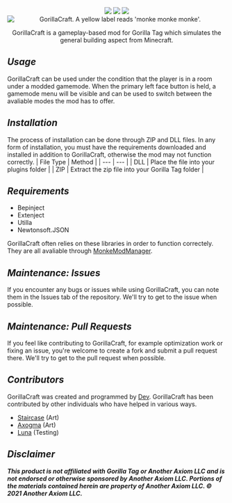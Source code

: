<div align="center">
 <a href="https://github.com/developer9998/GorillaCraft/blob/main/LICENSE/">   
 <img src="https://img.shields.io/github/license/developer9998/GorillaCraft?label=License&style=flat-square"</img></a>
 <a href="https://github.com/developer9998/GorillaCraft/releases/latest">
 <img src="https://img.shields.io/github/downloads/developer9998/GorillaCraft/total?label=Downloads&style=flat-square"<img></a>
 <a href="https://discord.gg/dev9998">
 <img src="https://img.shields.io/discord/989239017511989258?label=Discord&style=flat-square"</img></a>
</div>
<div align="center">
  <img src="https://github.com/developer9998/GorillaCraft/blob/main/Marketing/Banner_Revision1.png?raw=true" title = "GorillaCraft. A yellow label reads 'monke monke monke'." alt = "GorillaCraft. A yellow label reads 'monke monke monke'." style="display: block;  margin-left: auto; margin-right: auto; width=50%;">

 GorillaCraft is a gameplay-based mod for Gorilla Tag which simulates the general building aspect from Minecraft.<br>
</div>

## <i>Usage</i>
GorillaCraft can be used under the condition that the player is in a room under a modded gamemode. When the primary left face button is held, a gamemode menu will be visible and can be used to switch between the avaliable modes the mod has to offer.

## <i>Installation</i>
The process of installation can be done through ZIP and DLL files. In any form of installation, you must have the requirements downloaded and installed in addition to GorillaCraft, otherwise the mod may not function correctly.
| File Type | Method |
| --- | --- |
| DLL | Place the file into your plugins folder |
| ZIP | Extract the zip file into your Gorilla Tag folder |

## <i>Requirements</i>
- Bepinject
- Extenject
- Utilla
- Newtonsoft.JSON

GorillaCraft often relies on these libraries in order to function correctely. They are all avaliable through [MonkeModManager](https://github.com/BzzzThe18th/MonkeModManager/releases/latest).

## <i>Maintenance: Issues</i>
If you encounter any bugs or issues while using GorillaCraft, you can note them in the Issues tab of the repository. We'll try to get to the issue when possible.

## <i>Maintenance: Pull Requests</i>
If you feel like contributing to GorillaCraft, for example optimization work or fixing an issue, you're welcome to create a fork and submit a pull request there. We'll try to get to the pull request when possible.

## <i>Contributors</i>
GorillaCraft was created and programmed by [Dev](https://github.com/developer9998/). GorillaCraft has been contributed by other individuals who have helped in various ways.
- [Staircase](https://steamcommunity.com/id/spiralingstaircases/) (Art)
- [Axogma](https://twitter.com/axogma) (Art)
- [Luna](https://github.com/lunakittyyy/) (Testing)

## <i>Disclaimer</i>
***This product is not affiliated with Gorilla Tag or Another Axiom LLC and is not endorsed or otherwise sponsored by Another Axiom LLC. Portions of the materials contained herein are property of Another Axiom LLC. © 2021 Another Axiom LLC.***
